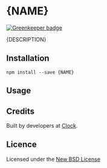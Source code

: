 # {NAME}

[![Greenkeeper badge](https://badges.greenkeeper.io/clocklimited/cf-skeleton.svg)](https://greenkeeper.io/)

{DESCRIPTION}

## Installation

    npm install --save {NAME}

## Usage

## Credits
Built by developers at [Clock](http://clock.co.uk).

## Licence
Licensed under the [New BSD License](http://opensource.org/licenses/bsd-license.php)